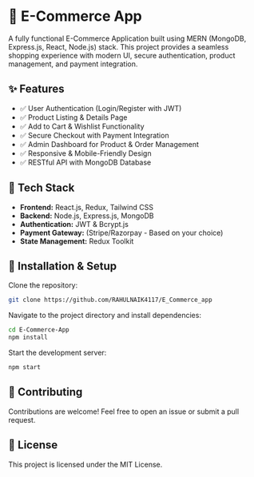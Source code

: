 # 🛒 E-Commerce App

A fully functional E-Commerce Application built using MERN (MongoDB, Express.js, React, Node.js) stack. This project provides a seamless shopping experience with modern UI, secure authentication, product management, and payment integration.

## ✨ Features
- ✅ User Authentication (Login/Register with JWT)
- ✅ Product Listing & Details Page
- ✅ Add to Cart & Wishlist Functionality
- ✅ Secure Checkout with Payment Integration
- ✅ Admin Dashboard for Product & Order Management
- ✅ Responsive & Mobile-Friendly Design
- ✅ RESTful API with MongoDB Database

## 🚀 Tech Stack
- **Frontend:** React.js, Redux, Tailwind CSS
- **Backend:** Node.js, Express.js, MongoDB
- **Authentication:** JWT & Bcrypt.js
- **Payment Gateway:** (Stripe/Razorpay - Based on your choice)
- **State Management:** Redux Toolkit

## 📂 Installation & Setup

Clone the repository:

```bash
git clone https://github.com/RAHULNAIK4117/E_Commerce_app
```

Navigate to the project directory and install dependencies:

```bash
cd E-Commerce-App
npm install
```

Start the development server:

```bash
npm start
```

## 📌 Contributing

Contributions are welcome! Feel free to open an issue or submit a pull request.

## 📜 License

This project is licensed under the MIT License.
